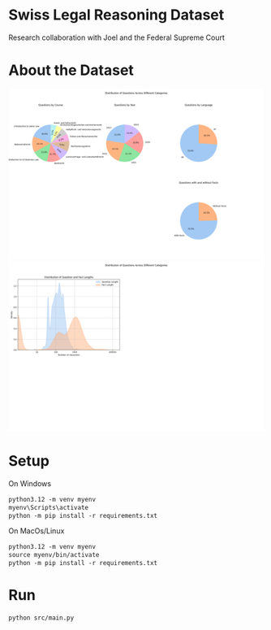 # Swiss Legal Reasoning Dataset
Research collaboration with Joel and the Federal Supreme Court


# About the Dataset

![Visual Report](results/multichart.png)
![Visual Report](results/multichart2.png)

# Setup
On Windows
```
python3.12 -m venv myenv
myenv\Scripts\activate 
python -m pip install -r requirements.txt
```
On MacOs/Linux
```
python3.12 -m venv myenv
source myenv/bin/activate
python -m pip install -r requirements.txt
```

# Run
```
python src/main.py
```
